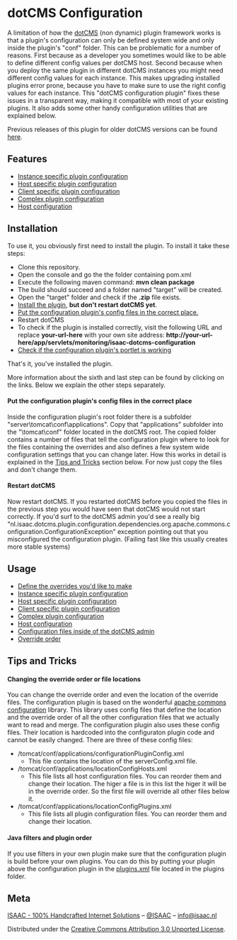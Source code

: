 # dotCMS Configuration

A limitation of how the [dotCMS](https://www.dotcms.com) (non dynamic) plugin framework works is that a plugin's configuration can only be defined system wide and only inside the plugin's "conf" folder. This can be problematic for a number of reasons. First because as a developer you sometimes would like to be able to define different config values per dotCMS host. Second because when you deploy the same plugin in different dotCMS instances you might need different config values for each instance. This makes upgrading installed plugins error prone, because you have to make sure to use the right config values for each instance. This "dotCMS configuration plugin" fixes these issues in a transparent way, making it compatible with most of your existing plugins. It also adds some other handy configuration utilities that are explained below.

Previous releases of this plugin for older dotCMS versions can be found [here](../../releases).

## Features

*  [Instance specific plugin configuration](https://github.com/isaaceindhoven/DotCMS-Configuration/wiki/Features#problem-1-instance-specific-plugin-configuration)
*  [Host specific plugin configuration](https://github.com/isaaceindhoven/DotCMS-Configuration/wiki/Features#problem-2-host-specific-plugin-configuration)
*  [Client specific plugin configuration](https://github.com/isaaceindhoven/DotCMS-Configuration/wiki/Features#problem-3-client-specific-plugin-configuration)
*  [Complex plugin configuration](https://github.com/isaaceindhoven/DotCMS-Configuration/wiki/Features#problem-4-complex-plugin-configuration)
*  [Host configuration](https://github.com/isaaceindhoven/DotCMS-Configuration/wiki/Features#problem-5-host-configuration)

## Installation

To use it, you obviously first need to install the plugin. To install it take these steps:

* Clone this repository.
* Open the console and go the the folder containing pom.xml
* Execute the following maven command: **mvn clean package**
* The build should succeed and a folder named "target" will be created.
* Open the "target" folder and check if the **.zip** file exists.
* [Install the plugin](https://dotcms.com/plugins/plugin-faq.dot#HowInstall), **but don't restart dotCMS yet**.
* [Put the configuration plugin's config files in the correct place.](#configFiles)
* Restart dotCMS
* To check if the plugin is installed correctly, visit the following URL and replace **your-url-here** with your own site address: **http://your-url-here/app/servlets/monitoring/isaac-dotcms-configuration**
* [Check if the configuration plugin's portlet is working](https://github.com/isaaceindhoven/DotCMS-Configuration/wiki/Usage#check-if-the-configuration-plugins-portlet-is-working)

That's it, you've installed the plugin.

More information about the sixth and last step can be found by clicking on the links. Below we explain the other steps separately.

#### <a name="configFiles"></a> Put the configuration plugin's config files in the correct place

Inside the configuration plugin's root folder there is a subfolder "server\tomcat\conf\applications". Copy that "applications" subfolder into the "\tomcat\conf" folder located in the dotCMS root. The copied folder contains a number of files that tell the configuration plugin where to look for the files containing the overrides and also defines a few system wide configuration settings that you can change later. How this works in detail is explained in the [Tips and Tricks](#tipsAndTricks) section below. For now just copy the files and don't change them.

#### Restart dotCMS

Now restart dotCMS. If you restarted dotCMS before you copied the files in the previous step you would have seen that dotCMS would not start correctly. If you'd surf to the dotCMS admin you'd see a really big "nl.isaac.dotcms.plugin.configuration.dependencies.org.apache.commons.configuration.ConfigurationException" exception pointing out that you misconfigured the configuration plugin. (Failing fast like this usually creates more stable systems)

## Usage

* [Define the overrides you'd like to make](https://github.com/isaaceindhoven/DotCMS-Configuration/wiki/Usage#define-the-overrides-youd-like-to-make)
* [Instance specific plugin configuration](https://github.com/isaaceindhoven/DotCMS-Configuration/wiki/Usage#problem-1-instance-specific-plugin-configuration)
* [Host specific plugin configuration](https://github.com/isaaceindhoven/DotCMS-Configuration/wiki/Usage#problem-2-host-specific-plugin-configuration)
* [Client specific plugin configuration](https://github.com/isaaceindhoven/DotCMS-Configuration/wiki/Usage#problem-3-client-specific-plugin-configuration)
* [Complex plugin configuration](https://github.com/isaaceindhoven/DotCMS-Configuration/wiki/Usage#problem-4-complex-plugin-configuration)
* [Host configuration](https://github.com/isaaceindhoven/DotCMS-Configuration/wiki/Usage#problem-5-host-configuration)
* [Configuration files inside of the dotCMS admin](https://github.com/isaaceindhoven/DotCMS-Configuration/wiki/Usage#configuration-files-inside-of-the-dotcms-admin)
* [Override order](https://github.com/isaaceindhoven/DotCMS-Configuration/wiki/Usage#override-order)

## <a name="tipsAndTricks"></a> Tips and Tricks

#### Changing the override order or file locations

You can change the override order and even the location of the override files. The configuration plugin is based on the wonderful [apache commons configuration](https://commons.apache.org/configuration) library. This library uses config files that define the location and the override order of all the other configuration files that we actually want to read and merge. The configuration plugin also uses these config files. Their location is hardcoded into the configuraton plugin code and cannot be easily changed. There are three of these config files:

* /tomcat/conf/applications/configurationPluginConfig.xml
	* This file contains the location of the serverConfig.xml file.
* /tomcat/conf/applications/locationConfigHosts.xml
	* This file lists all host configuration files. You can reorder them and change their location. The higer a file is in this list the higer it will be in the override order. So the first file will override all other files below it.
* /tomcat/conf/applications/locationConfigPlugins.xml
	* This file lists all plugin configuration files. You can reorder them and change their location.

#### Java filters and plugin order

If you use filters in your own plugin make sure that the configuration plugin is build before your own plugins. You can do this by putting your plugin above the configuration plugin in the [plugins.xml](https://www.dotcms.com/docs/latest/DirectoryStructure) file located in the plugins folder.

## Meta

[ISAAC - 100% Handcrafted Internet Solutions](https://www.isaac.nl) – [@ISAAC](https://twitter.com/isaaceindhoven) – [info@isaac.nl](mailto:info@isaac.nl)

Distributed under the [Creative Commons Attribution 3.0 Unported License](https://creativecommons.org/licenses/by/3.0/).
